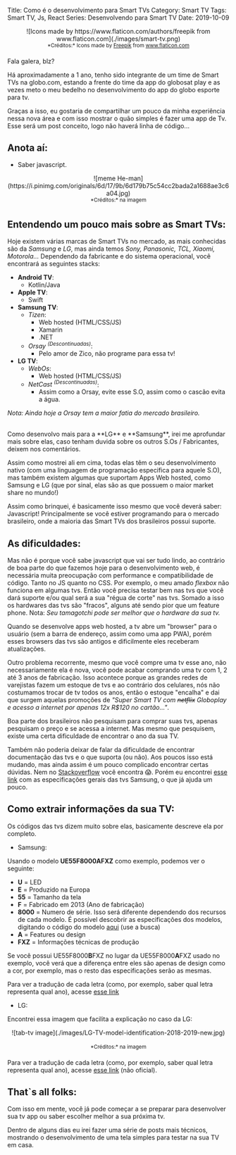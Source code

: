 Title: Como é o desenvolvimento para Smart TVs
Category: Smart TV
Tags: Smart TV, Js, React
Series: Desenvolvendo para Smart TV
Date: 2019-10-09

<center>![Icons made by https://www.flaticon.com/authors/freepik from www.flaticon.com](./images/smart-tv.png) <br/><sup>*Créditos:* Icons made by <a href="https://www.flaticon.com/authors/freepik" title="Freepik">Freepik</a> from <a href="https://www.flaticon.com/" title="Flaticon">www.flaticon.com</a></sup></center>

Fala galera, blz?

Há aproximadamente a 1 ano, tenho sido integrante de um time de Smart TVs na globo.com, estando a frente do time da app do globosat play e as vezes meto o meu bedelho no desenvolvimento do app do globo esporte para tv.
<!-- PELICAN_END_SUMMARY -->

Graças a isso, eu gostaria de compartilhar um pouco da minha experiência nessa nova área e com isso mostrar o quão simples é fazer uma app de Tv. Esse será um post conceito, logo não haverá linha de código...

## Anota aí:

- Saber javascript.

<center>![meme He-man](https://i.pinimg.com/originals/6d/17/9b/6d179b75c54cc2bada2a1688ae3c6a04.jpg) <br/><sup>*Créditos:* na imagem</sup></center>

## Entendendo um pouco mais sobre as Smart TVs:

Hoje existem várias marcas de Smart TVs no mercado, as mais conhecidas são da *Samsung* e *LG*, mas ainda temos *Sony, Panasonic, TCL, Xiaomi, Motorola...*
Dependendo da fabricante e do sistema operacional, você encontrará as seguintes stacks:

- **Android TV**:
    - Kotlin/Java
- **Apple TV**:
    - Swift
- **Samsung TV**:
    - *Tizen*:
        - Web hosted (HTML/CSS/JS)
        - Xamarin
        - .NET
    - *Orsay <sup>(Descontinuadas)</sup>*:
        - Pelo amor de Zico, não programe para essa tv!
- **LG TV**:
    - *WebOs*:
        - Web hosted (HTML/CSS/JS)
    - *NetCast <sup>(Descontinuadas)</sup>*:
        - Assim como a Orsay, evite esse S.O, assim como o cascão evita a água.

*Nota: Ainda hoje a Orsay tem a maior fatia do mercado brasileiro.*

<br/>
Como desenvolvo mais para a **LG** e **Samsung**, irei me aprofundar mais sobre elas, caso tenham duvida sobre os outros S.Os / Fabricantes, deixem nos comentários.

Assim como mostrei ali em cima, todas elas têm o seu desenvolvimento nativo (com uma linguagem de programação especifica para aquele S.O), mas também existem algumas que suportam Apps Web hosted, como Samsung e LG (que por sinal, elas são as que possuem o maior market share no mundo!)

Assim como brinquei, é basicamente isso mesmo que você deverá saber: Javascript! Principalmente se você estiver programando para o mercado brasileiro, onde a maioria das Smart TVs dos brasileiros possui suporte.

## As dificuldades:

Mas não é porque você sabe javascript que vai ser tudo lindo, ao contrário de boa parte do que fazemos hoje para o desenvolvimento web, é necessária muita preocupação com performance e compatibilidade de código. Tanto no JS quanto no CSS. Por exemplo, o meu amado *flexbox* não funciona em algumas tvs. Então você precisa testar bem nas tvs que você dará suporte e/ou qual será a sua "régua de corte" nas tvs. Somado a isso os hardwares das tvs são "fracos", alguns até sendo pior que um feature phone. Nota: *Seu tamagotchi pode ser melhor que o hardware da sua tv.*

Quando se desenvolve apps web hosted, a tv abre um "browser" para o usuário (sem a barra de endereço, assim como uma app PWA), porém esses browsers das tvs são antigos e dificilmente eles receberam atualizações.

Outro problema recorrente, mesmo que você compre uma tv esse ano, não necessariamente ela é nova, você pode acabar comprando uma tv com 1, 2 até 3 anos de fabricação. Isso acontece porque as grandes redes de varejistas fazem um estoque de tvs e ao contrário dos celulares, nós não costumamos trocar de tv todos os anos, então o estoque "encalha" e dai que surgem aquelas promoções de *"Super Smart TV com <strike>netflix</strike> Globoplay e acesso a internet por apenas 12x R$120 no cartão..."*.

Boa parte dos brasileiros não pesquisam para comprar suas tvs, apenas pesquisam o preço e se acessa a internet. Mas mesmo que pesquisem, existe uma certa dificuldade de encontrar o ano da sua TV.

Também não poderia deixar de falar da dificuldade de encontrar documentação das tvs e o que suporta (ou não). Aos poucos isso está mudando, mas ainda assim é um pouco complicado encontrar certas dúvidas. Nem no [Stackoverflow](http://stackoverflow.com) você encontra 😱. Porém eu encontrei [esse link](https://developer.samsung.com/tv/develop/specifications/general-specifications) com as especificações gerais das tvs Samsung, o que já ajuda um pouco.

## Como extrair informações da sua TV:

Os códigos das tvs dizem muito sobre elas, basicamente descreve ela por completo.

- Samsung:

Usando o modelo **UE55F8000AFXZ** como exemplo, podemos ver o seguinte:

- **U** = LED
- **E** = Produzido na Europa
- **55** = Tamanho da tela
- **F** = Fabricado em 2013 (Ano de fabricação)
- **8000** = Numero de série. Isso será diferente dependendo dos recursos de cada modelo. É possível descobrir as especificações dos modelos, digitando o código do modelo [aqui](https://www.samsung.com/br/tvs/) (use a busca)
- **A** = Features ou design
- **FXZ** = Informações técnicas de produção

Se você possui UE55F8000**B**FXZ no lugar da UE55F8000**A**FXZ usado no exemplo, você verá que a diferença entre eles são apenas de design como a cor, por exemplo, mas o resto das especificações serão as mesmas.

Para ver a tradução de cada letra (como, por exemplo, saber qual letra representa qual ano), acesse [esse link](https://www.samsung.com/uk/support/tv-audio-video/what-do-samsung-tv-model-numbers-actually-mean-why-are-they-so-long/)


- LG:

Encontrei essa imagem que facilita a explicação no caso da LG:
<center> ![tab-tv image](./images/LG-TV-model-identification-2018-2019-new.jpg) <br/><br/><sup>*Créditos:* na imagem</sup></center>

Para ver a tradução de cada letra (como, por exemplo, saber qual letra representa qual ano), acesse [esse link](http://en.tab-tv.com/?page_id=7111) (não oficial).


## That`s all folks:

Com isso em mente, você já pode começar a se preparar para desenvolver sua tv app ou saber escolher melhor a sua próxima tv.

Dentro de alguns dias eu irei fazer uma série de posts mais técnicos, mostrando o desenvolvimento de uma tela simples para testar na sua TV em casa.

